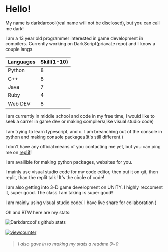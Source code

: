 # Hello!
My name is darkdarcool(real name will not be disclosed), but you can call me dark!

I am a 13 year old programmer interested in game development in compilers. Currently working on DarkScript(priavate repo) and I know a couple langs.

| Languages | Skill(1-10) |
|-----------|-------------|
| Python    | 8           |
| C++       | 8           |
| Java      | 7           |
| Ruby      | 4           |
| Web DEV   | 8           | 


I am currently in middle school and code in my free time, I would like to seek a carrer in game dev or making compilers(like visual studio code)


I am trying to learn typescript, and c. I am breanching out of the console in python and making console packages(it's still different.)

I don't have any official means of you contacting me yet, but you can ping me on [replit](https://replit.com/@darkdarcool)! 

I am availible for making python packages, websites for you.

I mainly use visual studio code for my code editor, then put it on git, then replit, than the replit talk! It's the circle of code!  

I am also getting into 3-D game development on UNITY. I highly reccoment it, super good. The class I am taking is super good!

I am mainly using visual studio code( I have live share for collaboration ) 

Oh and BTW here are my stats:

![Darkdarcool's github stats](https://github-readme-stats.vercel.app/api?username=darkdarcool)

[![viewcounter](https://myviewcounts.rayhanadev.repl.co/viewcount/Views.svg)](https://myviewcounts.rayhanadev.repl.co/)
> ###### I also gave in to making my stats a readme 0~0

